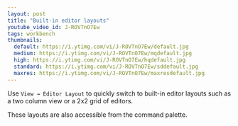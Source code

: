 ```yaml
---
layout: post
title: "Built-in editor layouts"
youtube_video_id: J-ROVTnO7Ew
tags: workbench 
thumbnails:
  default: https://i.ytimg.com/vi/J-ROVTnO7Ew/default.jpg
  medium: https://i.ytimg.com/vi/J-ROVTnO7Ew/mqdefault.jpg
  high: https://i.ytimg.com/vi/J-ROVTnO7Ew/hqdefault.jpg
  standard: https://i.ytimg.com/vi/J-ROVTnO7Ew/sddefault.jpg
  maxres: https://i.ytimg.com/vi/J-ROVTnO7Ew/maxresdefault.jpg
---
```


Use `View → Editor Layout` to quickly switch to built-in editor layouts such as a two column view or a 2x2 grid of editors.

These layouts are also accessible from the command palette.

